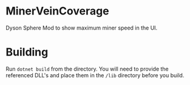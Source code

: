 # MinerVeinCoverage
Dyson Sphere Mod to show maximum miner speed in the UI.

# Building

Run `dotnet build` from the directory. You will need to provide the referenced DLL's and place them in the `/lib` directory before you build.